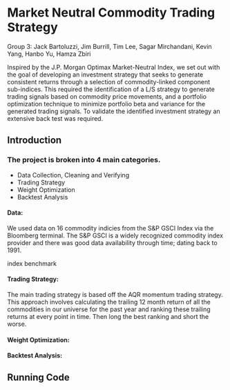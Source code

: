 # Market Neutral Commodity Trading Strategy
Group 3: Jack Bartoluzzi, Jim Burrill, Tim Lee, Sagar Mirchandani, Kevin Yang, Hanbo Yu, Hamza Zbiri

Inspired by the J.P. Morgan Optimax Market-Neutral Index, we set out with the goal of developing an investment strategy that seeks to generate consistent returns through a selection of commodity-linked component sub-indices. This required the identification of a L/S strategy to generate trading signals based on commodity price movements, and a portfolio optimization technique to minimize portfolio beta and variance for the generated trading signals. To validate the identified investment strategy an extensive back test was required.

## Introduction

### The project is broken into 4 main categories.

- Data Collection, Cleaning and Verifying
- Trading Strategy
- Weight Optimization
- Backtest Analysis

#### Data:
We used data on 16 commodity indicies from the S&P GSCI Index via the Bloomberg terminal. The S&P GSCI is a widely recognized commodity index provider and there was good data availability through time; dating back to 1991.

index benchmark
#### Trading Strategy: 
The main trading strategy is based off the AQR momentum trading strategy. This approach involves calculating the trailing 12 month return of all the commodities in our universe for the past year and ranking these trailing returns at every point in time. Then long the best ranking and short the worse.

#### Weight Optimization:

#### Backtest Analysis:


## Running Code
